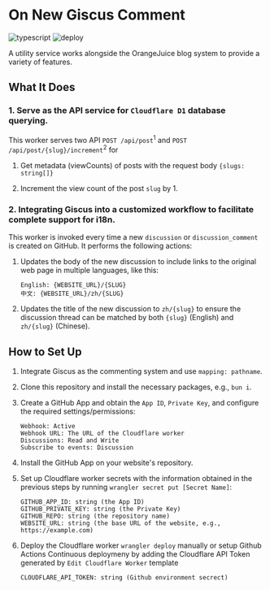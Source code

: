 # On New Giscus Comment

![typescript](https://img.shields.io/badge/Typescript-3178c6?logo=typescript&logoColor=fff)
![deploy](https://img.shields.io/github/deployments/orangejuice/on-new-giscus-comment/production?logo=cloudflare-workers&label=Cloudflare%20Worker)

A utility service works alongside the OrangeJuice blog system to provide a variety of features.

## What It Does

### 1. Serve as the API service for `Cloudflare D1` database querying.

This worker serves two API `POST /api/post`<sup>1</sup> and `POST /api/post/{slug}/increment`<sup>2</sup> for 

1. Get metadata (viewCounts) of posts with the request body `{slugs: string[]}`

2. Increment the view count of the post `slug` by 1.

### 2. Integrating Giscus into a customized workflow to facilitate complete support for i18n.

This worker is invoked every time a new `discussion` or `discussion_comment` is created on GitHub. It performs the following actions:

1. Updates the body of the new discussion to include links to the original web page in multiple languages, like this:
   ```
   English: {WEBSITE_URL}/{SLUG}
   中文: {WEBSITE_URL}/zh/{SLUG}
   ```

2. Updates the title of the new discussion to `zh/{slug}` to ensure the discussion thread can be matched by both `{slug}` (English) and `zh/{slug}` (Chinese).

## How to Set Up

1. Integrate Giscus as the commenting system and use `mapping: pathname`.

2. Clone this repository and install the necessary packages, e.g., `bun i`.

3. Create a GitHub App and obtain the `App ID`, `Private Key`, and configure the required settings/permissions:
   ```
   Webhook: Active
   Webhook URL: The URL of the Cloudflare worker
   Discussions: Read and Write
   Subscribe to events: Discussion
   ```

4. Install the GitHub App on your website's repository.

5. Set up Cloudflare worker secrets with the information obtained in the previous steps by running `wrangler secret put [Secret Name]`:
   ```
   GITHUB_APP_ID: string (the App ID)
   GITHUB_PRIVATE_KEY: string (the Private Key)
   GITHUB_REPO: string (the repository name)
   WEBSITE_URL: string (the base URL of the website, e.g., https://example.com)
   ```

6. Deploy the Cloudflare worker `wrangler deploy` manually or setup Github Actions Continuous deploymeny by adding the Cloudflare API Token generated by `Edit Cloudflare Worker` template
   ```
   CLOUDFLARE_API_TOKEN: string (Github environment secrect)
   ```
